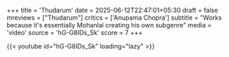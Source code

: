 +++
title = 'Thudarum'
date = 2025-06-12T22:47:01+05:30
draft = false
mreviews = ["Thudarum"]
critics = ['Anupama Chopra']
subtitle = "Works because it's essentially Mohanlal creating his own subgenre"
media = 'video'
source = 'hG-G8IDs_Sk'
score = 7
+++

{{< youtube id="hG-G8IDs_Sk" loading="lazy" >}}
